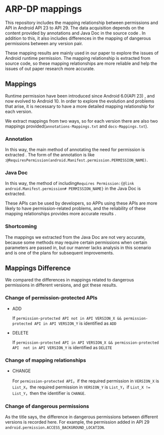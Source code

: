 # ARP-DP mappings

This repository includes the mapping relationship between permissions  and API in Android API 23 to API 29.  The data acquisition depends on the content provided by annotations  and  Java Doc in the source code . In addition to this, it also includes differences in the mapping of dangerous permissions between any version pair.

These mapping results are mainly used in our paper to explore the issues of Android runtime permission. The mapping relationship is extracted from source code, so these mapping relationships are more reliable and help the issues of out paper research more accurate.

## Mappings

Runtime permission have been introduced since Android 6.0(API 23) , and now evolved to Android 10. In order to explore the evolution and problems that arise, it is necessary to have a more detailed mapping relationship for each version.

We extract mappings from two ways, so for each version there are also two mappings provided(`annotations-Mappings.txt` and `docs-Mappings.txt`).

### Annotation

In this way, the main method of annotating the need for permission is extracted . The form of the annotation is like :`@RequiresPermission(android.Manifest.permission.PERMISSION_NAME)`. 

### Java Doc

In this way, the method of including`Requires Permission:{@link android.Manifest.permission# PERMISSION_NAME}` in the Java Doc is extracted.



These APIs can be used by developers, so APPs using these APIs are more likely to have permission-related problems, and the reliability of these mapping relationships provides more accurate results .

### Shortcoming

The mappings we extracted from the Java Doc are not very accurate, because some methods may require certain permissions when certain parameters are passed in, but our manner lacks analysis in this scenario and is one of the plans for subsequent improvements.



## Mappings Difference

We compared the differences in mappings related to dangerous permissions in different versions, and got these results.

### Change of permission-protected APIs

- ADD

  If `permission-protected API not in API VERSION_X && permission-protected API in API VERSION_Y` is identified as `ADD`

- DELETE

  If `permission-protected API in API VERSION_X && permission-protected API  not in API VERSION_Y` is identified as `DELETE`

### Change of mapping relationships

- CHANGE

  For `permission-protected API`，if the required permission in `VERSION_X` is `List_X`，the required permission in `VERSION_Y` is `List_Y`，if `List_X != List_Y`，then the identifier is `CHANGE`.

### Change of dangerous permissions

As the title says, the difference in dangerous permissions between different versions is recorded here. For example, the permission added in API 29 `android.permission.ACCESS_BACKGROUND_LOCATION`.